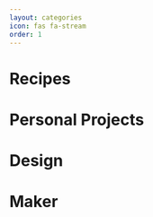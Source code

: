 ```yaml
---
layout: categories
icon: fas fa-stream
order: 1
---
```


# Recipes

# Personal Projects

# Design

# Maker
